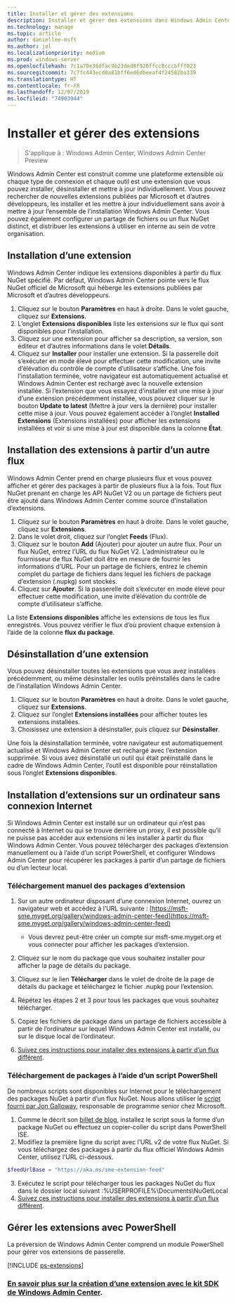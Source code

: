 ```yaml
---
title: Installer et gérer des extensions
description: Installer et gérer des extensions dans Windows Admin Center (projet Honolulu)
ms.technology: manage
ms.topic: article
author: daniellee-msft
ms.author: jol
ms.localizationpriority: medium
ms.prod: windows-server
ms.openlocfilehash: 7c1a70e36dfac9b23ded8f920ffcc8cccbfff023
ms.sourcegitcommit: 7c7fc443ecd0a81bff6ed6dbeeaf4f24582ba339
ms.translationtype: HT
ms.contentlocale: fr-FR
ms.lasthandoff: 12/07/2019
ms.locfileid: "74903944"
---
```

# <a name="install-and-manage-extensions"></a>Installer et gérer des extensions

>S'applique à : Windows Admin Center, Windows Admin Center Preview

Windows Admin Center est construit comme une plateforme extensible où chaque type de connexion et chaque outil est une extension que vous pouvez installer, désinstaller et mettre à jour individuellement. Vous pouvez rechercher de nouvelles extensions publiées par Microsoft et d’autres développeurs, les installer et les mettre à jour individuellement sans avoir à mettre à jour l’ensemble de l’installation Windows Admin Center. Vous pouvez également configurer un partage de fichiers ou un flux NuGet distinct, et distribuer les extensions à utiliser en interne au sein de votre organisation.

## <a name="installing-an-extension"></a>Installation d’une extension

Windows Admin Center indique les extensions disponibles à partir du flux NuGet spécifié. Par défaut, Windows Admin Center pointe vers le flux NuGet officiel de Microsoft qui héberge les extensions publiées par Microsoft et d’autres développeurs.

1. Cliquez sur le bouton **Paramètres** en haut à droite. Dans le volet gauche, cliquez sur **Extensions**. 
2. L’onglet **Extensions disponibles** liste les extensions sur le flux qui sont disponibles pour l’installation.
3. Cliquez sur une extension pour afficher sa description, sa version, son éditeur et d’autres informations dans le volet **Détails**.
4. Cliquez sur **Installer** pour installer une extension. Si la passerelle doit s’exécuter en mode élevé pour effectuer cette modification, une invite d’élévation du contrôle de compte d’utilisateur s’affiche. Une fois l’installation terminée, votre navigateur est automatiquement actualisé et Windows Admin Center est rechargé avec la nouvelle extension installée. Si l’extension que vous essayez d’installer est une mise à jour d’une extension précédemment installée, vous pouvez cliquer sur le bouton **Update to latest** (Mettre à jour vers la dernière) pour installer cette mise à jour. Vous pouvez également accéder à l’onglet **Installed Extensions** (Extensions installées) pour afficher les extensions installées et voir si une mise à jour est disponible dans la colonne **État**.

## <a name="installing-extensions-from-a-different-feed"></a>Installation des extensions à partir d’un autre flux

Windows Admin Center prend en charge plusieurs flux et vous pouvez afficher et gérer des packages à partir de plusieurs flux à la fois. Tout flux NuGet prenant en charge les API NuGet V2 ou un partage de fichiers peut être ajouté dans Windows Admin Center comme source d’installation d’extensions.

1. Cliquez sur le bouton **Paramètres** en haut à droite. Dans le volet gauche, cliquez sur **Extensions**.
2. Dans le volet droit, cliquez sur l’onglet **Feeds** (Flux).
3. Cliquez sur le bouton **Add** (Ajouter) pour ajouter un autre flux. Pour un flux NuGet, entrez l’URL du flux NuGet V2. L’administrateur ou le fournisseur de flux NuGet doit être en mesure de fournir les informations d’URL. Pour un partage de fichiers, entrez le chemin complet du partage de fichiers dans lequel les fichiers de package d’extension (.nupkg) sont stockés.
4. Cliquez sur **Ajouter**. Si la passerelle doit s’exécuter en mode élevé pour effectuer cette modification, une invite d’élévation du contrôle de compte d’utilisateur s’affiche.

La liste **Extensions disponibles** affiche les extensions de tous les flux enregistrés. Vous pouvez vérifier le flux d’où provient chaque extension à l’aide de la colonne **flux du package**.

## <a name="uninstalling-an-extension"></a>Désinstallation d’une extension

Vous pouvez désinstaller toutes les extensions que vous avez installées précédemment, ou même désinstaller les outils préinstallés dans le cadre de l’installation Windows Admin Center.

1. Cliquez sur le bouton **Paramètres** en haut à droite. Dans le volet gauche, cliquez sur **Extensions**. 
2. Cliquez sur l’onglet **Extensions installées** pour afficher toutes les extensions installées.
3. Choisissez une extension à désinstaller, puis cliquez sur **Désinstaller**.

Une fois la désinstallation terminée, votre navigateur est automatiquement actualisé et Windows Admin Center est rechargé avec l’extension supprimée. Si vous avez désinstallé un outil qui était préinstallé dans le cadre de Windows Admin Center, l’outil est disponible pour réinstallation sous l’onglet **Extensions disponibles**.

## <a name="installing-extensions-on-a-computer-without-internet-connectivity"></a>Installation d’extensions sur un ordinateur sans connexion Internet

Si Windows Admin Center est installé sur un ordinateur qui n’est pas connecté à Internet ou qui se trouve derrière un proxy, il est possible qu’il ne puisse pas accéder aux extensions ni les installer à partir du flux Windows Admin Center. Vous pouvez télécharger des packages d’extension manuellement ou à l’aide d’un script PowerShell, et configurer Windows Admin Center pour récupérer les packages à partir d’un partage de fichiers ou d’un lecteur local.

### <a name="manually-downloading-extension-packages"></a>Téléchargement manuel des packages d’extension

1. Sur un autre ordinateur disposant d’une connexion Internet, ouvrez un navigateur web et accédez à l’URL suivante : [https://msft-sme.myget.org/gallery/windows-admin-center-feed](https://msft-sme.myget.org/gallery/windows-admin-center-feed) 

   * Vous devrez peut-être créer un compte sur msft-sme.myget.org et vous connecter pour afficher les packages d’extension.

2. Cliquez sur le nom du package que vous souhaitez installer pour afficher la page de détails du package.
3. Cliquez sur le lien **Télécharger** dans le volet de droite de la page de détails du package et téléchargez le fichier .nupkg pour l’extension.
4. Répétez les étapes 2 et 3 pour tous les packages que vous souhaitez télécharger.
5. Copiez les fichiers de package dans un partage de fichiers accessible à partir de l’ordinateur sur lequel Windows Admin Center est installé, ou sur le disque local de l’ordinateur.
6. [Suivez ces instructions pour installer des extensions à partir d’un flux différent](#installing-extensions-from-a-different-feed).

### <a name="downloading-packages-with-a-powershell-script"></a>Téléchargement de packages à l’aide d’un script PowerShell

De nombreux scripts sont disponibles sur Internet pour le téléchargement des packages NuGet à partir d’un flux NuGet. Nous allons utiliser le [script fourni par Jon Galloway](https://weblogs.asp.net/jongalloway/downloading-a-local-nuget-repository-with-powershell), responsable de programme senior chez Microsoft.

1. Comme le décrit son [billet de blog](https://weblogs.asp.net/jongalloway/downloading-a-local-nuget-repository-with-powershell), installez le script sous la forme d’un package NuGet ou effectuez un copier-coller du script dans PowerShell ISE.
2. Modifiez la première ligne du script avec l’URL v2 de votre flux NuGet. Si vous téléchargez des packages à partir du flux officiel Windows Admin Center, utilisez l’URL ci-dessous.

```powershell
$feedUrlBase = "https://aka.ms/sme-extension-feed"
```

3. Exécutez le script pour télécharger tous les packages NuGet du flux dans le dossier local suivant :%USERPROFILE%\Documents\NuGetLocal
4. [Suivez ces instructions pour installer des extensions à partir d’un flux différent](#installing-extensions-from-a-different-feed).

## <a name="manage-extensions-with-powershell"></a>Gérer les extensions avec PowerShell

La préversion de Windows Admin Center comprend un module PowerShell pour gérer vos extensions de passerelle.

[!INCLUDE [ps-extensions](../includes/ps-extensions.md)]

### <a name="learn-more-about-building-an-extension-with-the-windows-admin-center-sdkextendextensibility-overviewmd"></a>[En savoir plus sur la création d’une extension avec le kit SDK de Windows Admin Center](../extend/extensibility-overview.md).